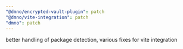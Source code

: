 ```yaml
---
"@dmno/encrypted-vault-plugin": patch
"@dmno/vite-integration": patch
"dmno": patch
---
```


better handling of package detection, various fixes for vite integration
